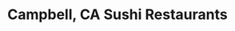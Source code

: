 ---
layout: city
title: Campbell, CA Sushi Restaurants
permalink: /california/campbell/
stateAbbr: CA
stateName: California
cityName: Campbell

---